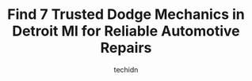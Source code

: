 ---
layout: ampstory
image: https://images.unsplash.com/photo-1633961928124-c0eaa9d844ab?ixlib=rb-4.0.3&ixid=MnwxMjA3fDB8MHxwaG90by1wYWdlfHx8fGVufDB8fHx8&auto=format&fit=crop&w=640&h=853&q=80
author: techidn
featured: false
description: Entrust your vehicle to the 7 best Dodge Mechanic in Detroit MI, USA and experience the difference they can make. With their extensive knowledge, state-of-the-art facilities, and commitment 
title: Find 7 Trusted Dodge Mechanics in Detroit MI for Reliable Automotive Repairs
cover:
   title: Find 7 Trusted Dodge Mechanics in Detroit MI for Reliable Automotive Repairs
   subtitle: Rickpate
   background: https://images.unsplash.com/photo-1633961928124-c0eaa9d844ab?ixlib=rb-4.0.3&ixid=MnwxMjA3fDB8MHxwaG90by1wYWdlfHx8fGVufDB8fHx8&auto=format&fit=crop&w=640&h=853&q=80

pages: 
 - layout: thirds
   top: <h1>#1 Detroit Auto Repair Center # 1</h1>
   bottom: "<p>Warm, Efficient, and Really Considerate.My brakes were squealing so painfully every time I hit them. I came into Detroit Auto Repair Center #1 to find out what the proble</p>"
   background: https://www.knot35.com/toplist/wp-content/uploads/2023/06/best-dodge-mechanic-1-in-detroit-mi-1685837875.jpeg
   backgroundblur: true
 - layout: thirds
   top: <h1>#2 Jays Auto Repair</h1>
   bottom: "<p>20101 Van Dyke Ave, Detroit, MI 48234, United States</p>"
   background: https://www.knot35.com/toplist/wp-content/uploads/2023/06/best-dodge-mechanic-2-in-detroit-mi-1685837876.jpeg
   cta:
      link: https://www.knot35.com/toplist/find-7-trusted-dodge-mechanics-in-detroit-mi-for-reliable-automotive-repairs/
      text: Find 7 Trusted Dodge Mechanics in Detroit MI for Reliable Automotive Repairs
 - layout: thirds
   top: <h1>#3 Detroit Complete Auto Repair</h1>
   bottom: "<p>20650 Grand River Ave, Detroit, MI 48219, United States</p>"
   background: https://www.knot35.com/toplist/wp-content/uploads/2023/06/best-dodge-mechanic-3-in-detroit-mi-1685837876.jpeg
   cta:
      link: https://www.knot35.com/toplist/find-7-trusted-dodge-mechanics-in-detroit-mi-for-reliable-automotive-repairs/
      text: Find 7 Trusted Dodge Mechanics in Detroit MI for Reliable Automotive Repairs
 - layout: thirds
   top: <h1>#4 Maurices Hi-Tech Automotive Services</h1>
   bottom: "<p>57 Harper Ave, Detroit, MI 48202, United States</p>"
   background: https://images.unsplash.com/photo-1546497974-b213c9efb599?ixlib=rb-4.0.3&ixid=MnwxMjA3fDB8MHxwaG90by1wYWdlfHx8fGVufDB8fHx8&auto=format&fit=crop&w=640&h=853&q=80
   cta:
      link: https://www.knot35.com/toplist/find-7-trusted-dodge-mechanics-in-detroit-mi-for-reliable-automotive-repairs/
      text: Find 7 Trusted Dodge Mechanics in Detroit MI for Reliable Automotive Repairs
 - layout: thirds
   top: <h1>#5 Campus Auto Repair</h1>
   bottom: "<p>2960 E Grand Blvd, Detroit, MI 48202, United States</p>"
   background: https://images.unsplash.com/photo-1534312527009-56c7016453e6?ixlib=rb-4.0.3&ixid=MnwxMjA3fDB8MHxwaG90by1wYWdlfHx8fGVufDB8fHx8&auto=format&fit=crop&w=640&h=853&q=80
   cta:
      link: https://www.knot35.com/toplist/find-7-trusted-dodge-mechanics-in-detroit-mi-for-reliable-automotive-repairs/
      text: Find 7 Trusted Dodge Mechanics in Detroit MI for Reliable Automotive Repairs
 - layout: thirds
   top: <h1>#6 Kasseys Auto Repair</h1>
   bottom: "<p>19200 Schoolcraft Rd, Detroit, MI 48223, United States</p>"
   background: https://images.unsplash.com/photo-1614648718611-0635f29016cb?ixlib=rb-4.0.3&ixid=MnwxMjA3fDB8MHxwaG90by1wYWdlfHx8fGVufDB8fHx8&auto=format&fit=crop&w=640&h=853&q=80
   cta:
      link: https://www.knot35.com/toplist/find-7-trusted-dodge-mechanics-in-detroit-mi-for-reliable-automotive-repairs/
      text: Find 7 Trusted Dodge Mechanics in Detroit MI for Reliable Automotive Repairs
 - layout: thirds
   top: <h1>#7 Wise Automotive Service Inc.</h1>
   bottom: "<p>10400 W Seven Mile Rd, Detroit, MI 48221, United States</p>"
   background: https://images.unsplash.com/photo-1580610447943-1bfbef5efe07?ixlib=rb-4.0.3&ixid=MnwxMjA3fDB8MHxwaG90by1wYWdlfHx8fGVufDB8fHx8&auto=format&fit=crop&w=640&h=853&q=80
   cta:
      link: https://www.knot35.com/toplist/find-7-trusted-dodge-mechanics-in-detroit-mi-for-reliable-automotive-repairs/
      text: Find 7 Trusted Dodge Mechanics in Detroit MI for Reliable Automotive Repairs
 - layout: thirds
   middle: Continue reading...
   background: https://images.unsplash.com/photo-1604871000636-074fa5117945?ixlib=rb-4.0.3&ixid=MnwxMjA3fDB8MHxwaG90by1wYWdlfHx8fGVufDB8fHx8&auto=format&fit=crop&w=640&h=853&q=80
   cta:
      link: https://www.knot35.com/toplist/find-7-trusted-dodge-mechanics-in-detroit-mi-for-reliable-automotive-repairs/
      text: Find 7 Trusted Dodge Mechanics in Detroit MI for Reliable Automotive Repairs
      
---